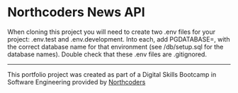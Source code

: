 # Northcoders News API

When cloning this project you will need to create two .env files for your project: .env.test and .env.development. Into each, add PGDATABASE=, with the correct database name for that environment (see /db/setup.sql for the database names). Double check that these .env files are .gitignored.

---

This portfolio project was created as part of a Digital Skills Bootcamp in Software Engineering provided by [Northcoders](https://northcoders.com/)
